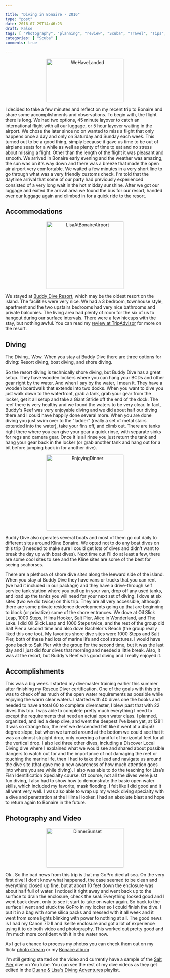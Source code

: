 ```yaml
---

title: "Diving in Bonaire - 2016"
type: "post"
date: 2016-07-29T14:46:23
draft: False
tags: [ "Photography", "planning", "review", "Scuba", "Travel", "Tips", "video" ]
categories: [ "Scuba" ]
comments: true

---
```


<div class="asside-left" style="text-align:center;width:auto;"><a href="/img/posts/WeHaveLanded.jpg"><img title="WeHaveLanded" style="border-left-width: 0px; border-right-width: 0px; background-image: none; border-bottom-width: 0px; padding-top: 0px; padding-left: 0px; margin: 0px; display: inline; padding-right: 0px; border-top-width: 0px" border="0" alt="WeHaveLanded" src="/img/posts/WeHaveLanded_thumb.jpg" width="244" height="136" /></a> </div>  <p>I decided to take a few minutes and reflect on my recent trip to Bonaire and share some accomplishments and observations. To begin with, the flight there is long. We had two options, 45 minute layover to catch an international flight with all our luggage, or 5 hour layover waiting in the airport. We chose the later since no on wanted to miss a flight that only happens once a day and only on Saturday and Sunday each week. This turned out to be a good thing, simply because it gave us time to be out of airplane seats for a while as well as plenty of time to eat and no stress about missing a flight. Other than the length of the flight it was pleasant and smooth. We arrived in Bonaire early evening and the weather was amazing, the sun was on it's way down and there was a breeze that made the open air airport very comfortable. We waited a few minutes in a very short line to go through what was a very friendly customs check. I'm told that the daytime arrival that some of our party had previously experienced consisted of a very long wait in the hot midday sunshine. After we got our luggage and exited the arrival area we found the bus for our resort, handed over our luggage again and climbed in for a quick ride to the resort.</p>  <h2>Accommodations</h2>  <div class="asside-right" style="text-align:center;width:auto;"><a href="/img/posts/LisaAtBonaireAirport.jpg"><img title="LisaAtBonaireAirport" style="border-left-width: 0px; border-right-width: 0px; background-image: none; border-bottom-width: 0px; padding-top: 0px; padding-left: 0px; display: inline; padding-right: 0px; border-top-width: 0px" border="0" alt="LisaAtBonaireAirport" src="/img/posts/LisaAtBonaireAirport_thumb.jpg" width="244" height="213" /></a> </div>  <p>We stayed at <a href="http://www.buddydive.com/" target="_blank">Buddy Dive Resort</a>, which may be the oldest resort on the island. The facilities were very nice. We had a 3 bedroom, townhouse style, apartment and the two upstairs bedrooms had very nice bathrooms and private balconies. The living area had plenty of room for the six of us to hangout during our surface intervals. There were a few hiccups with the stay, but nothing awful. You can read my <a href="https://www.tripadvisor.com/ShowUserReviews-g147268-d150208-r398860407-Buddy_Dive-Kralendijk_Bonaire.html" target="_blank">review at TripAdvisor</a> for more on the resort.</p>  <h2>Diving</h2>  <p>The Diving.. Wow. When you stay at Buddy Dive there are three options for diving: Resort diving, boat diving, and shore diving.</p>  <p>So the resort diving is technically shore diving, but Buddy Dive has a great setup. They have wooden lockers where you can hang your BCDs and other gear right by the water. And when I say by the water, I mean it. They have a wooden boardwalk that extends into two docks. When you want to dive you just walk down to the waterfront, grab a tank, grab your gear from the locker, get it all setup and take a Giant Stride off the end of the dock. The reef there is very healthy and we found the waters to be very clear. In fact, Buddy's Reef was very enjoyable diving and we did about half our diving there and I could have happily done several more. When you are done diving you just swim over to the &quot;ladder&quot; (really a set of metal stairs extended into the water), take your fins off, and climb out. There are tanks right there where you can give your gear a quick rinse, with separate sinks for regs and camera gear. Once it is all rinse you just return the tank and hang your gear back in the locker (or grab another tank and hang out for a bit before jumping back in for another dive).</p>  <div class="asside-right" style="text-align:center;width:auto;"><a href="/img/posts/EnjoyingDinner.jpg"><img title="EnjoyingDinner" style="border-left-width: 0px; border-right-width: 0px; background-image: none; border-bottom-width: 0px; padding-top: 0px; padding-left: 0px; margin: 0px; display: inline; padding-right: 0px; border-top-width: 0px" border="0" alt="EnjoyingDinner" src="/img/posts/EnjoyingDinner_thumb.jpg" width="244" height="238" /></a> </div>  <p>Buddy Dive also operates several boats and most of them go out daily to different sites around Kline Bonaire. We opted not to do any boat dives on this trip (I needed to make sure I could get lots of dives and didn't want to break the day up with boat dives). Next time out I'll do at least a few, there are some cool sites to see and the Kline sites are some of the best for seeing seahorses.</p>  <p>There are a plethora of shore dive sites along the leeward side of the island. When you stay at Buddy Dive they have vans or trucks that you can rent (we had it included in our package) and they have a drive-through self service tank station where you pull up in your van, drop off any used tanks, and load up the tanks you will need for your next set of diving. I dove at six sites (two we did twice) on this trip. They are all very accessible, although there are some private residence developments going up that are beginning to block (or privatize) some of the shore entrances. We dove at Oil Slick Leap, 1000 Steps, Hilma Hooker, Salt Pier, Alice in Wonderland, and The Lake. I did Oil Slick Leap and 1000 Steps twice, and the rest of the group did Salt Pier a second time and also dove Bachelor's Beach (the group really liked this one too). My favorites shore dive sites were 1000 Steps and Salt Pier, both of these had lots of marine life and cool structures. I would have gone back to Salt Pier with the group for the second time, but it was the last day and I just did four dives that morning and needed a little break. Also, it was at the resort, but Buddy's Reef was good diving and I really enjoyed it.</p>  <h2>Accomplishments</h2>  <p>This was a big week. I started my divemaster training earlier this summer after finishing my Rescue Diver certification. One of the goals with this trip was to check off as much of the open water requirements as possible while enjoying the warm clear waters. I started with 40 dives one the books and needed to have a total 60 to complete divemaster, I blew past that with 22 dives this trip. I was able to complete pretty much everything I need to except the requirements that need an actual open water class. I planned, organized, and led a deep dive, and went the deepest I’ve been yet, at 128’! It was so strange too, the reef we descended felt like it went at a 45/50 degree slope, but when we turned around at the bottom we could see that it was an almost straight drop, only covering a handful of horizontal feet for all the vertical drop. I also led three other dives, including a Discover Local Diving dive where I explained what we would see and shared about possible dangers to watch out for and the importance of not damaging the reef or touching the marine life, then I had to take the lead and navigate us around the dive site (that gave me a new awareness of how much attention goes into where you are while diving). I also was able to do the teaching for Lisa’s Fish Identification Specialty course. Of course, not all the dives were just fun diving, I also had to show how to demonstrate the basic open water skills, which included my favorite, mask flooding. I felt like I did good and it all went very well. I was also able to wrap up my wreck diving specialty with a dive and penetration at the Hilma Hooker. I had an absolute blast and hope to return again to Bonaire in the future.</p>  <h2>Photography and Video</h2>  <div class="asside-left" style="text-align:center;width:auto;"><a href="/img/posts/DinnerSunset.jpg"><img title="DinnerSunset" style="border-left-width: 0px; border-right-width: 0px; background-image: none; border-bottom-width: 0px; padding-top: 0px; padding-left: 0px; margin: 0px; display: inline; padding-right: 0px; border-top-width: 0px" border="0" alt="DinnerSunset" src="/img/posts/DinnerSunset_thumb.jpg" width="244" height="125" /></a> </div>  <p>Ok.. So the bad news from this trip is that my GoPro died at sea. On the very first dive! I don't know what happened, the case seemed to be clean and everything closed up fine, but at about 10 feet down the enclosure was about half full of water. I noticed it right away and went back up to the surface to drain the enclosure, check the seal. Everything looked good and I went back down, only to see it start to take on water again. So back to the surface I went and stuck the GoPro in my locker so I could finish the dive. I put it in a bag with some silica packs and messed with it all week and it went from some lights blinking with power to nothing at all. The good news is I had my Canon 7D II and Ikelite enclosure and got a lot of experience using it to do both video and photography. This worked out pretty good and I'm much more confident with it in the water now.</p>  <p>As I get a chance to process my photos you can check them out on my flickr <a href="https://www.flickr.com/photos/duane_newman/" target="_blank">photo stream</a> or my <a href="https://www.flickr.com/photos/duane_newman/albums/72157668643407453" target="_blank">Bonaire album</a> </p>  <p>I'm still getting started on the video and currently have a sample of the <a href="https://www.youtube.com/watch?v=HATcjrMpwZU&amp;index=1&amp;list=PLSyl1r1zgegcK-eIZHYUFAT_EQq5zdLkz" target="_blank">Salt Pier</a> dive on YouTube. You can see the rest of my dive videos as they get edited in the <a href="https://www.youtube.com/playlist?list=PLSyl1r1zgegcK-eIZHYUFAT_EQq5zdLkz" target="_blank">Duane &amp; Lisa's Diving Adventures</a> playlist. </p>
